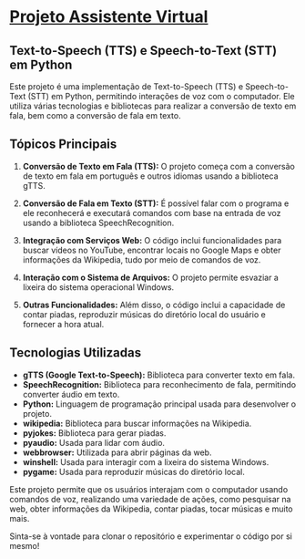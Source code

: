 # [Projeto Assistente Virtual](https://github.com/FlaysonSantos/Machine_Learning/blob/main/AssistenteVirtual/Assistente_virtual.ipynb)


## Text-to-Speech (TTS) e Speech-to-Text (STT) em Python

Este projeto é uma implementação de Text-to-Speech (TTS) e Speech-to-Text (STT) em Python, permitindo interações de voz com o computador. Ele utiliza várias tecnologias e bibliotecas para realizar a conversão de texto em fala, bem como a conversão de fala em texto.

## Tópicos Principais

1. **Conversão de Texto em Fala (TTS):** O projeto começa com a conversão de texto em fala em português e outros idiomas usando a biblioteca gTTS.

2. **Conversão de Fala em Texto (STT):** É possível falar com o programa e ele reconhecerá e executará comandos com base na entrada de voz usando a biblioteca SpeechRecognition.

3. **Integração com Serviços Web:** O código inclui funcionalidades para buscar vídeos no YouTube, encontrar locais no Google Maps e obter informações da Wikipedia, tudo por meio de comandos de voz.

4. **Interação com o Sistema de Arquivos:** O projeto permite esvaziar a lixeira do sistema operacional Windows.

5. **Outras Funcionalidades:** Além disso, o código inclui a capacidade de contar piadas, reproduzir músicas do diretório local do usuário e fornecer a hora atual.

## Tecnologias Utilizadas

- **gTTS (Google Text-to-Speech):** Biblioteca para converter texto em fala.
- **SpeechRecognition:** Biblioteca para reconhecimento de fala, permitindo converter áudio em texto.
- **Python:** Linguagem de programação principal usada para desenvolver o projeto.
- **wikipedia:** Biblioteca para buscar informações na Wikipedia.
- **pyjokes:** Biblioteca para gerar piadas.
- **pyaudio:** Usada para lidar com áudio.
- **webbrowser:** Utilizada para abrir páginas da web.
- **winshell:** Usada para interagir com a lixeira do sistema Windows.
- **pygame:** Usada para reproduzir músicas do diretório local.

Este projeto permite que os usuários interajam com o computador usando comandos de voz, realizando uma variedade de ações, como pesquisar na web, obter informações da Wikipedia, contar piadas, tocar músicas e muito mais.

Sinta-se à vontade para clonar o repositório e experimentar o código por si mesmo!
